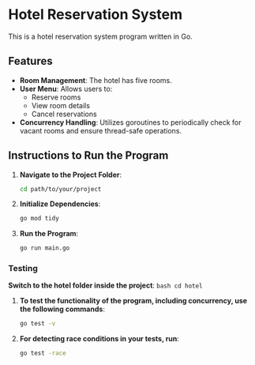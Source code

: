 # Hotel Reservation System

This is a hotel reservation system program written in Go.

## Features

- **Room Management**: The hotel has five rooms.
- **User Menu**: Allows users to:
  - Reserve rooms
  - View room details
  - Cancel reservations
- **Concurrency Handling**: Utilizes goroutines to periodically check for vacant rooms and ensure thread-safe operations.

## Instructions to Run the Program

1. **Navigate to the Project Folder**:
   ```bash
   cd path/to/your/project
   ```

2. **Initialize Dependencies**:
    ```bash
    go mod tidy
    ```

3. **Run the Program**:
    ```bash
    go run main.go
    ```

### Testing

**Switch to the hotel folder inside the project**:
    ```bash
    cd hotel
    ```

1. **To test the functionality of the program, including concurrency, use the following commands**:
    ```bash
    go test -v
    ```

2. **For detecting race conditions in your tests, run**:
    ```bash
    go test -race
    ```